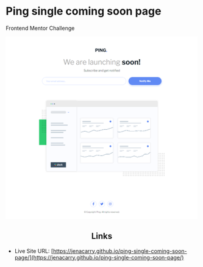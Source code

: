 # Ping single coming soon page

Frontend Mentor Challenge

<div align="center">

![](assets/images/page.png)

</div>

<h2 align="center">Links</h2>

<!-- - Solution URL: [Ping coming soon page | Frontend Mentor](https://www.frontendmentor.io/solutions/intro-component-with-signup-form-OuUKdFqV5d) -->
- Live Site URL: [https://jenacarry.github.io/ping-single-coming-soon-page/](https://jenacarry.github.io/ping-single-coming-soon-page/)
